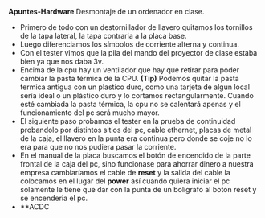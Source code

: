 **Apuntes-Hardware** Desmontaje de un ordenador en clase.  

* Primero de todo con un destornillador de llavero quitamos los tornillos de la tapa lateral, la tapa contraria a la placa base.
* Luego diferenciamos los símbolos de corriente alterna y continua.
* Con el tester vimos que la pila del mando del proyector de clase estaba bien ya que nos daba 3v.
* Encima de la cpu hay un ventilador que hay que retirar para poder cambiar la pasta térmica de la CPU. **(Tip)** Podemos quitar la pasta termica antigua con un plastico duro, como una tarjeta de algun local sería ideal o un plástico duro y lo cortamos rectangularmente. Cuando esté cambiada la pasta térmica, la cpu no se calentará apenas y el funcionamiento del pc será mucho mayor.  
* El siguiente paso probamos el tester en la prueba de continuidad probandolo por distintos sitios del pc, cable ethernet, placas de metal de la caja, el llavero en la punta era continua pero donde se coje no lo era para que no nos pudiera pasar la corriente.
* En el manual de la placa buscamos el botón de encendido de la parte frontal de la caja del pc, sino funcionase para ahorrar dinero a nuestra empresa cambiaríamos el cable de **reset** y la salida del cable la colocamos en el lugar del **power** así cuando quiera iniciar el pc solamente le tiene que dar con la punta de un bolígrafo al boton reset y se encenderia el pc.
* **ACDC

